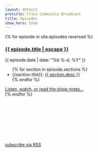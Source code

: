 ```yaml
---
layout: default
pretitle: Trino Community Broadcast
title: Episodes
show_hero: true
---
```


<link rel="stylesheet" href="{{ '/assets/episode/main.css' | relative_url }}">

<div class="container container__broadcast">

  <div class="row spacer-60">
    {% for episode in site.episodes reversed %}
    <div class="post-entry card">
      <h3><a class="post-link" href="{{ episode.url | relative_url }}">{{ episode.title | escape }}</a></h3>
      <span class="post-meta">{{ episode.date | date: "%b %-d, %Y" }}
      </span>
      <ul>
            {% for section in episode.sections %}
            <li>
                {{section.title}}:
                <a href="https://www.youtube.com/watch?v={{ episode.youtube_id}}&t={{ section.time }}s" target="_blank">
                {{ section.desc }}
                </a>
            </li>
            {% endfor %}
        </ul>
      <a href="{{ site.baseurl }}{{ episode.url }}">Listen, watch, or read the show notes...</a>
    </div>
    {% endfor %}
    <p class="rss-subscribe">
      <a href="{{ '/broadcast/feed.xml' | relative_url }}">subscribe via RSS</a>
      <svg class="svg-icon"><use xlink:href="{{ '/assets/blog/social-icons.svg#rss' | relative_url }}"></use></svg>
    </p>
  </div>
</div>
